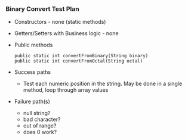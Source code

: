 ### Binary Convert Test Plan

- Constructors - none (static methods)
- Getters/Setters with Business logic - none
- Public methods

  ```
  public static int convertFromBinary(String binary)
  public static int convertFromOctal(String octal)
  ```

- Success paths
  - Test each numeric position in the string.
     May be done in a single method, loop through array values
- Failure path(s)
  - null string? 
  - bad character? 
  - out of range? 
  - does 0 work?
